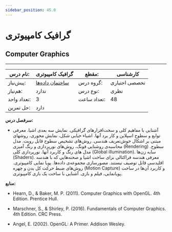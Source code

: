 ```yaml
---
sidebar_position: 45.0
---
```

# گرافیک کامپیوتری
## Computer Graphics
_______________________________________________________________________________
| نام درس:    | گرافیک کامپیوتری                                   | مقطع:       | کارشناسی      |
| ----------- | -------------------------------------------------- | ----------- | ------------- |
| پیش‌نیاز:   | [ساختمان داده‌ها](../mandatory/Data-Structures.md) | گروه درس:   | تخصصی اختیاری |
| هم‌نیاز:    | ندارد                                              | نوع درس:    | نظری          |
| تعداد واحد: | 3                                                  | تعداد ساعت: | 48            |
| حل تمرین:   |  دارد                                              |             |               |

**سرفصل درس:**


- آشنایی با مفاهیم کلی و سخت‌افزار‌های گرافیکی. نمایش سه بعدی اشیا. معرفی توابع و سطوح اسپلاین و کار برد آنها. اشیاء حبابی شکل، نمایش محوری، روشهای مبتنی بر اشکال خوش‌تعریف هندسی. روش‌های تشخیص سطوح قابل رویت. مدل محاسبه‌ی روشنایی فونگ، روش‌های نورپردازی و رنگ آمیزی (Rendering) سطوح. مدل های رنگ و کاربرد آنها. نورپردازی کلی (Global illumination). سایه زن‌ها (Shaders). معرفی هندسه فراکتالی برای ساخت اشیا و صحنه‌هایی که با هندسه اقلیدسی قابل توصیف نیستند. مصورسازی مجموعه‌ی داده‌ها. پویا نمایی کامپیوتری. روش‌های ضبط حرکت کل بدن و چهره (Motion Capture) و کاربرد آن‌ها در ساخت پویانمایی، فیلم و بازی. آشنایی با ساخت یک بازی کامپیوتری.


**منابع:**


- Hearn, D., & Baker, M. P. (2011). Computer Graphics with OpenGL. 4th Edition. Prentice Hull.

- Marschner, S., & Shirley, P. (2016). Fundamentals of Computer Graphics. 4th Edition. CRC Press.

- Angel, E. (2002). OpenGL: A Primer. Addison Wesley.
